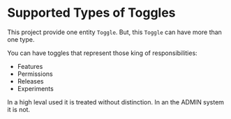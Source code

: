 # Supported Types of Toggles

This project provide one entity `Toggle`. But, this `Toggle` can have more than one type. 

You can have toggles that represent those king of responsibilities:

- Features
- Permissions
- Releases
- Experiments

In a high leval used it is treated without distinction. In an the ADMIN system it is not. 
